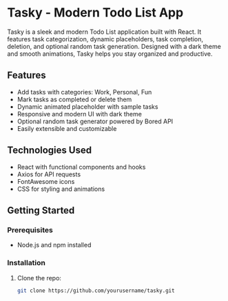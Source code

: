 # Tasky - Modern Todo List App

Tasky is a sleek and modern Todo List application built with React. It features task categorization, dynamic placeholders, task completion, deletion, and optional random task generation. Designed with a dark theme and smooth animations, Tasky helps you stay organized and productive.

## Features

- Add tasks with categories: Work, Personal, Fun
- Mark tasks as completed or delete them
- Dynamic animated placeholder with sample tasks
- Responsive and modern UI with dark theme
- Optional random task generator powered by Bored API
- Easily extensible and customizable

## Technologies Used

- React with functional components and hooks
- Axios for API requests
- FontAwesome icons
- CSS for styling and animations

## Getting Started

### Prerequisites

- Node.js and npm installed

### Installation

1. Clone the repo:
   ```bash
   git clone https://github.com/yourusername/tasky.git
